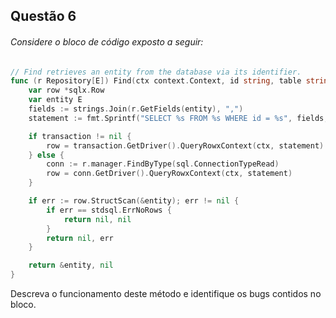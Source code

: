 ## Questão 6

###### Considere o bloco de código exposto a seguir:

```go
// Find retrieves an entity from the database via its identifier.
func (r Repository[E]) Find(ctx context.Context, id string, table string, transaction Transaction[sqlx.Tx, sqlx.DB]) (*E, error) {
    var row *sqlx.Row
    var entity E
    fields := strings.Join(r.GetFields(entity), ",")
    statement := fmt.Sprintf("SELECT %s FROM %s WHERE id = %s", fields, table, id)

    if transaction != nil {
        row = transaction.GetDriver().QueryRowxContext(ctx, statement)
    } else {
        conn := r.manager.FindByType(sql.ConnectionTypeRead)
        row = conn.GetDriver().QueryRowxContext(ctx, statement)
    }

    if err := row.StructScan(&entity); err != nil {
        if err == stdsql.ErrNoRows {
            return nil, nil
        }
        return nil, err
    }

    return &entity, nil
}

```

Descreva o funcionamento deste método e identifique os bugs contidos no bloco.
